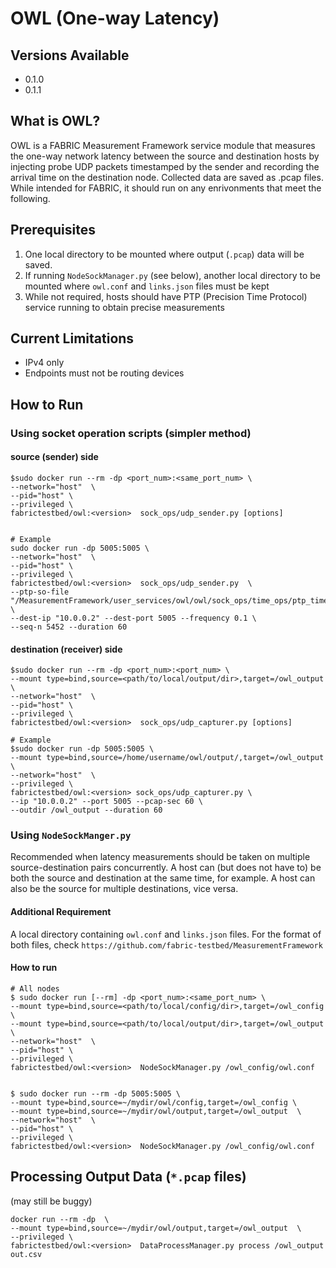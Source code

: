 # OWL (One-way Latency)

## Versions Available
- 0.1.0 
- 0.1.1

## What is OWL?
OWL is a FABRIC Measurement Framework service module that measures the one-way 
network latency between the source and destination hosts by injecting probe UDP packets 
timestamped by the sender and recording the arrival time on the destination node. 
Collected data are saved as .pcap files. While intended for FABRIC, it should run 
on any enrivonments that meet the following. 


## Prerequisites
1. One local directory to be mounted where output (`.pcap`) data will be saved. 
2. If running `NodeSockManager.py` (see below), another local directory to be
mounted where `owl.conf` and `links.json` files must be kept
3. While not required, hosts should have PTP (Precision Time Protocol) service running
to obtain precise measurements


## Current Limitations
- IPv4 only
- Endpoints must not be routing devices


## How to Run

### Using socket operation scripts (simpler method)

#### source (sender) side

```
$sudo docker run --rm -dp <port_num>:<same_port_num> \
--network="host"  \
--pid="host" \
--privileged \
fabrictestbed/owl:<version>  sock_ops/udp_sender.py [options]


# Example
sudo docker run -dp 5005:5005 \
--network="host"  \
--pid="host" \
--privileged \
fabrictestbed/owl:<version>  sock_ops/udp_sender.py  \
--ptp-so-file "/MeasurementFramework/user_services/owl/owl/sock_ops/time_ops/ptp_time.so" \
--dest-ip "10.0.0.2" --dest-port 5005 --frequency 0.1 \
--seq-n 5452 --duration 60

```

#### destination (receiver) side

```
$sudo docker run --rm -dp <port_num>:<port_num> \
--mount type=bind,source=<path/to/local/output/dir>,target=/owl_output \
--network="host"  \
--pid="host" \
--privileged \
fabrictestbed/owl:<version>  sock_ops/udp_capturer.py [options]

# Example
$sudo docker run -dp 5005:5005 \
--mount type=bind,source=/home/username/owl/output/,target=/owl_output \
--network="host"  \
--privileged \
fabrictestbed/owl:<version> sock_ops/udp_capturer.py \
--ip "10.0.0.2" --port 5005 --pcap-sec 60 \
--outdir /owl_output --duration 60

```

### Using `NodeSockManger.py` 

Recommended when latency measurements should be taken on multiple source-destination
pairs concurrently. A host can (but does not have to) be both the source and 
destination at the same time, for example. A host can also be the source for 
multiple destinations, vice versa.

#### Additional Requirement

A local directory containing `owl.conf` and `links.json` files.  For the format
of both files, check `https://github.com/fabric-testbed/MeasurementFramework`


#### How to run

```
# All nodes
$ sudo docker run [--rm] -dp <port_num>:<same_port_num> \
--mount type=bind,source=<path/to/local/config/dir>,target=/owl_config \
--mount type=bind,source=<path/to/local/output/dir>,target=/owl_output  \
--network="host"  \
--pid="host" \
--privileged \
fabrictestbed/owl:<version>  NodeSockManager.py /owl_config/owl.conf


$ sudo docker run --rm -dp 5005:5005 \
--mount type=bind,source=~/mydir/owl/config,target=/owl_config \
--mount type=bind,source=~/mydir/owl/output,target=/owl_output  \
--network="host"  \
--pid="host" \
--privileged \
fabrictestbed/owl:<version>  NodeSockManager.py /owl_config/owl.conf
```

## Processing Output Data (`*.pcap` files)

(may still be buggy)

```
docker run --rm -dp  \
--mount type=bind,source=~/mydir/owl/output,target=/owl_output  \
--privileged \
fabrictestbed/owl:<version>  DataProcessManager.py process /owl_output out.csv
```


